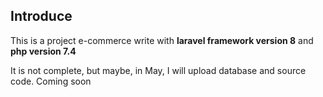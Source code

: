 ## Introduce

This is a project e-commerce write with **laravel framework version 8** and **php version 7.4**

It is not complete, but maybe, in May, I will upload database and source code. Coming soon
